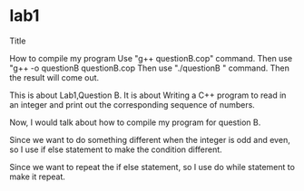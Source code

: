 # lab1
Title

How to compile my program
Use "g++ questionB.cop" command.
Then use "g++ -o questionB questionB.cop
Then use "./questionB " command.
Then the result will come out.



This is about Lab1,Question B.
It is about Writing a C++ program to read in an integer and print out the corresponding sequence of numbers.

Now, I would talk about how to compile my program for question B. 

Since we want to do something different when the integer is odd and even,
so I use if else statement to make the condition different.

Since we want to repeat the if else statement,
so I use do while statement to make it repeat.
